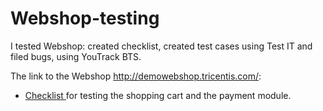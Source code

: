 # Webshop-testing
I tested Webshop: created checklist, created test cases using Test IT and filed bugs, using YouTrack BTS.

The link to the Webshop http://demowebshop.tricentis.com/: 

 <ul>
<li> <a href="https://docs.google.com/spreadsheets/d/14k_VenVkYMW2gWyN0qVpy-869_fpUhVUFbqN39d9gTA/edit?usp=sharing"> Checklist </a> for testing the shopping cart and the payment module. </li>

